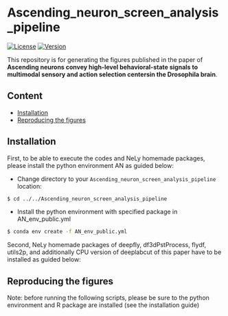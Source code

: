 # Ascending_neuron_screen_analysis_pipeline
[![License](https://img.shields.io/badge/License-Apache%202.0-blue.svg)](https://opensource.org/licenses/Apache-2.0)
[![Version](https://badge.fury.io/gh/tterb%2FHyde.svg)](https://badge.fury.io/gh/tterb%2FHyde)

This repository is for generating the figures published in the paper of **Ascending neurons convey high-level behavioral-state signals to multimodal sensory and action selection centersin the Drosophila brain**.





## Content
- [Installation](#installation)
- [Reproducing the figures](#reproducing-the-figures)

## Installation

First, to be able to execute the codes and NeLy homemade packages, please install the python environment AN as guided below:
- Change directory to your ```Ascending_neuron_screen_analysis_pipeline``` location:
```bash
$ cd ../../Ascending_neuron_screen_analysis_pipeline
```
- Install the python environment with specified package in AN_env_public.yml
```bash
$ conda env create -f AN_env_public.yml
```

Second, NeLy homemade packages of deepfly, df3dPstProcess, flydf, utils2p, and additionally CPU version of deeplabcut of this paper have to be installed as guided below:







## Reproducing the figures

Note: before running the following scripts, please be sure to the python environment and R package are installed (see the installation guide)


